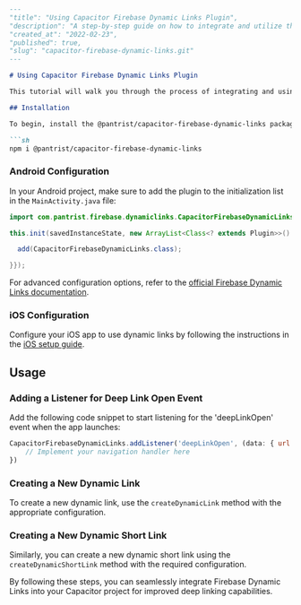 ```markdown
---
"title": "Using Capacitor Firebase Dynamic Links Plugin",
"description": "A step-by-step guide on how to integrate and utilize the @pantrist/capacitor-firebase-dynamic-links plugin in your Capacitor project for deep linking functionality.",
"created_at": "2022-02-23",
"published": true,
"slug": "capacitor-firebase-dynamic-links.git"
---

# Using Capacitor Firebase Dynamic Links Plugin

This tutorial will walk you through the process of integrating and using the @pantrist/capacitor-firebase-dynamic-links package in your Capacitor project to enable Firebase Dynamic Links functionality.

## Installation

To begin, install the @pantrist/capacitor-firebase-dynamic-links package by running the following command in your project directory:

```sh
npm i @pantrist/capacitor-firebase-dynamic-links
```

### Android Configuration

In your Android project, make sure to add the plugin to the initialization list in the `MainActivity.java` file:

```java
import com.pantrist.firebase.dynamiclinks.CapacitorFirebaseDynamicLinks;

this.init(savedInstanceState, new ArrayList<Class<? extends Plugin>>() {{

  add(CapacitorFirebaseDynamicLinks.class);

}});
```

For advanced configuration options, refer to the [official Firebase Dynamic Links documentation](https://firebase.google.com/docs/dynamic-links/android/create).

### iOS Configuration

Configure your iOS app to use dynamic links by following the instructions in the [iOS setup guide](https://firebase.google.com/docs/dynamic-links/ios/receive).

## Usage

### Adding a Listener for Deep Link Open Event

Add the following code snippet to start listening for the 'deepLinkOpen' event when the app launches:

```javascript
CapacitorFirebaseDynamicLinks.addListener('deepLinkOpen', (data: { url: string }) => {
    // Implement your navigation handler here
})
```

### Creating a New Dynamic Link

To create a new dynamic link, use the `createDynamicLink` method with the appropriate configuration.

### Creating a New Dynamic Short Link

Similarly, you can create a new dynamic short link using the `createDynamicShortLink` method with the required configuration.

By following these steps, you can seamlessly integrate Firebase Dynamic Links into your Capacitor project for improved deep linking capabilities.
```